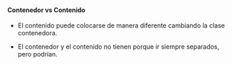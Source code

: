 #### Contenedor vs Contenido

- El contenido puede colocarse de manera diferente cambiando la clase contenedora.

- El contenedor y el contenido no tienen porque ir siempre separados, pero podrían.